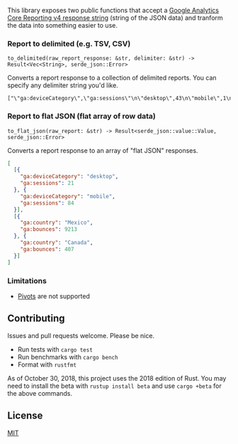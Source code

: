 This library exposes two public functions that accept a [Google Analytics Core Reporting v4 response string](https://developers.google.com/analytics/devguides/reporting/core/v4/samples) (string of the JSON data) and tranform the data into something easier to use.

### Report to delimited (e.g. TSV, CSV)

`to_delimited(raw_report_response: &str, delimiter: &str) -> Result<Vec<String>, serde_json::Error>`

Converts a report response to a collection of delimited reports. You can specify any delimiter string you'd like.

```
["\"ga:deviceCategory\",\"ga:sessions\"\n\"desktop\",43\n\"mobile\",1\n"]
```

### Report to flat JSON (flat array of row data)

`to_flat_json(raw_report: &str) -> Result<serde_json::value::Value, serde_json::Error>`

Converts a report response to an array of "flat JSON" responses.

```json
[
  [{
    "ga:deviceCategory": "desktop",
    "ga:sessions": 21
  }, {
    "ga:deviceCategory": "mobile",
    "ga:sessions": 84
  }],
  [{
    "ga:country": "Mexico",
    "ga:bounces": 9213
  }, {
    "ga:country": "Canada",
    "ga:bounces": 407
  }]
]
```

### Limitations
* [Pivots](https://developers.google.com/analytics/devguides/reporting/core/v4/samples#pivots) are not supported

## Contributing
Issues and pull requests welcome. Please be nice.

* Run tests with `cargo test`
* Run benchmarks with `cargo bench`
* Format with `rustfmt`

As of October 30, 2018, this project uses the 2018 edition of Rust. You may need to install the beta with `rustup install beta` and use `cargo +beta` for the above commands.

## License
[MIT](https://opensource.org/licenses/MIT)
